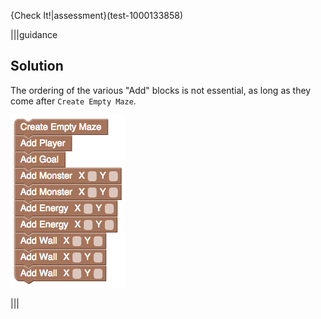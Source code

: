 
{Check It!|assessment}(test-1000133858)

|||guidance

## Solution

The ordering of the various "Add" blocks is not essential, as long as they come after `Create Empty Maze`.

![](.guides/img/challenge-9.png)

|||
